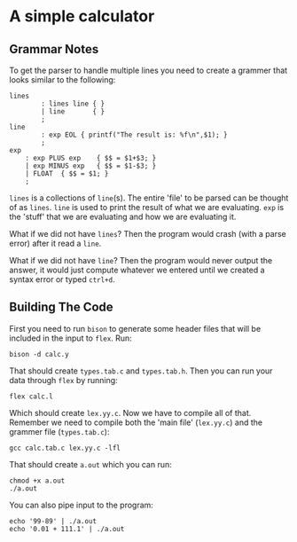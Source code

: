 A simple calculator
=============================================================================

Grammar Notes
-----------------------------------------------------------------------------
To get the parser to handle multiple lines you need to create a grammer that
looks similar to the following:

	lines
	        : lines line { }
	        | line       { }
	        ;
	line    
	        : exp EOL { printf("The result is: %f\n",$1); }
	        ;
	exp
		: exp PLUS exp    { $$ = $1+$3; }
		| exp MINUS exp   { $$ = $1-$3; }
		| FLOAT  { $$ = $1; }
		;

`lines` is a collections of `line`(s). The entire 'file' to be parsed can be
thought of as `lines`. `line` is used to print the result of what we are 
evaluating. `exp` is the 'stuff' that we are evaluating and how we are
evaluating it.

What if we did not have `lines`? Then the program would crash (with a parse
error) after it read a `line`.

What if we did not have `line`? Then the program would never output the
answer, it would just compute whatever we entered until we created a syntax
error or typed `ctrl+d`.

Building The Code
-----------------------------------------------------------------------------
First you need to run `bison` to generate some header files that will be
included in the input to `flex`. Run:

	bison -d calc.y

That should create `types.tab.c` and `types.tab.h`. Then you can run your
data through `flex` by running:

	flex calc.l

Which should create `lex.yy.c`. Now we have to compile all of that. Remember
we need to compile both the 'main file' (`lex.yy.c`) and the grammer file
(`types.tab.c`):

	gcc calc.tab.c lex.yy.c -lfl

That should create `a.out` which you can run:

	chmod +x a.out
	./a.out

You can also pipe input to the program:

	echo '99-89' | ./a.out
	echo '0.01 + 111.1' | ./a.out